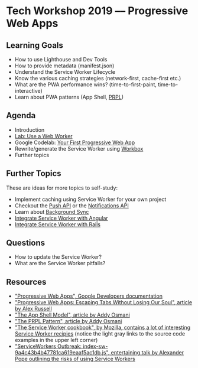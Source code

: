 # Tech Workshop 2019 –– Progressive Web Apps

## Learning Goals

- How to use Lighthouse and Dev Tools
- How to provide metadata (manifest.json)
- Understand the Service Worker Lifecycle
- Know the various caching strategies (network-first, cache-first etc.)
- What are the PWA performance wins? (time-to-first-paint, time-to-interactive)
- Learn about PWA patterns (App Shell, [PRPL](https://developers.google.com/web/fundamentals/performance/prpl-pattern/))

## Agenda

- Introduction
- [Lab: Use a Web Worker](01-web-worker.md)
- Google Codelab: [Your First Progressive Web App](https://codelabs.developers.google.com/codelabs/your-first-pwapp/)
- Rewrite/generate the Service Worker using [Workbox](https://developers.google.com/web/tools/workbox/guides/get-started)
- Further topics

## Further Topics

These are ideas for more topics to self-study:

- Implement caching using Service Worker for your own project
- Checkout the [Push API](https://developer.mozilla.org/en-US/docs/Web/API/Push_API) or the [Notifications API](https://developer.mozilla.org/en-US/docs/Web/API/Notifications_API)
- Learn about [Background Sync](https://developers.google.com/web/tools/workbox/modules/workbox-background-sync)
- [Integrate Service Worker with Angular](https://angular.io/guide/service-worker-intro)
- [Integrate Service Worker with Rails](https://github.com/rossta/serviceworker-rails)

## Questions

- How to update the Service Worker?
- What are the Service Worker pitfalls?

## Resources

- ["Progressive Web Apps", Google Developers documentation](https://developers.google.com/web/progressive-web-apps/)
- ["Progressive Web Apps: Escaping Tabs Without Losing Our Soul", article by Alex Russell](https://infrequently.org/2015/06/progressive-apps-escaping-tabs-without-losing-our-soul/)
- ["The App Shell Model", article by Addy Osmani](https://developers.google.com/web/fundamentals/architecture/app-shell)
- ["The PRPL Pattern", article by Addy Osmani](https://developers.google.com/web/fundamentals/performance/prpl-pattern/)
- ["The Service Worker cookbook", by Mozilla, contains a lot of interesting Service Worker recipies](https://serviceworke.rs/) (notice the light gray links to the source code examples in the upper left corner)
- ["ServiceWorkers Outbreak: index-sw-9a4c43b4b47781ca619eaaf5ac1db.js", entertaining talk by Alexander Pope outlining the risks of using Service Workers](https://www.youtube.com/watch?v=CPP9ew4Co0M)
